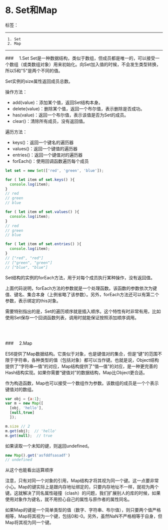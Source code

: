 # 8. Set和Map

标签： 

---

```
 1. Set
 2. Map
```
 ---

###　     1.Set
Set是一种数据结构，类似于数组，但成员都是唯一的，可以接受一个数组（或类数组对象）用来初始化。向Set加入值的时候，不会发生类型转换，所以5和"5"是两个不同的值。  

Set实例的size属性返回成员总数。  

操作方法：  
+ add(value)：添加某个值，返回Set结构本身。  
+ delete(value)：删除某个值，返回一个布尔值，表示删除是否成功。  
+ has(value)：返回一个布尔值，表示该值是否为Set的成员。  
+ clear()：清除所有成员，没有返回值。  

遍历方法：  
+ keys()：返回一个键名的遍历器  
+ values()：返回一个键值的遍历器  
+ entries()：返回一个键值对的遍历器  
+ forEach()：使用回调函数遍历每个成员  

```javascript 
let set = new Set(['red', 'green', 'blue']);

for ( let item of set.keys() ){
  console.log(item);
}
// red
// green
// blue

for ( let item of set.values() ){
  console.log(item);
}
// red
// green
// blue

for ( let item of set.entries() ){
  console.log(item);
}
// ["red", "red"]
// ["green", "green"]
// ["blue", "blue"]
```
Set结构的实例的forEach方法，用于对每个成员执行某种操作，没有返回值。 

上面代码说明，forEach方法的参数就是一个处理函数。该函数的参数依次为键值、键名、集合本身（上例省略了该参数）。另外，forEach方法还可以有第二个参数，表示绑定的this对象。  
  
需要特别指出的是，Set的遍历顺序就是插入顺序。这个特性有时非常有用，比如使用Set保存一个回调函数列表，调用时就能保证按照添加顺序调用。  

<br>
<br>

###　     2.Map

ES6提供了Map数据结构。它类似于对象，也是键值对的集合，但是“键”的范围不限于字符串，各种类型的值（包括对象）都可以当作键。也就是说，Object结构提供了“字符串—值”的对应，Map结构提供了“值—值”的对应，是一种更完善的Hash结构实现。如果你需要“键值对”的数据结构，Map比Object更合适。  

作为构造函数，Map也可以接受一个数组作为参数。该数组的成员是一个个表示键值对的数组。  

```javascript
var obj = {a:1};
var m = new Map([
  [obj, 'hello'],
  [null,true]
  ]);

m.size // 2
m.get(obj);  // 'hello'
m.get(null);  // true
```  

如果读取一个未知的键，则返回undefined。

```javascript
new Map().get('asfddfsasadf')
// undefined
```

从这个也能看出运算顺序

注意，只有对同一个对象的引用，Map结构才将其视为同一个键。这一点要非常小心。Map的键实际上是跟内存地址绑定的，只要内存地址不一样，就视为两个键。这就解决了同名属性碰撞（clash）的问题，我们扩展别人的库的时候，如果使用对象作为键名，就不用担心自己的属性与原作者的属性同名。  

如果Map的键是一个简单类型的值（数字、字符串、布尔值），则只要两个值严格相等，Map将其视为一个键，包括0和-0。另外，虽然NaN不严格相等于自身，但Map将其视为同一个键。  

